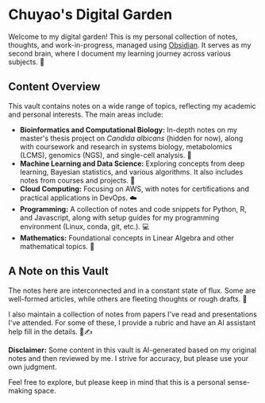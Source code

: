 # Chuyao's Digital Garden

Welcome to my digital garden! This is my personal collection of notes, thoughts, and work-in-progress, managed using [Obsidian](https://obsidian.md/). It serves as my second brain, where I document my learning journey across various subjects. 🧠

## Content Overview

This vault contains notes on a wide range of topics, reflecting my academic and personal interests. The main areas include:

*   **Bioinformatics and Computational Biology:** In-depth notes on my master's thesis project on *Candida albicans* (hidden for now), along with coursework and research in systems biology, metabolomics (LCMS), genomics (NGS), and single-cell analysis. 🧬
*   **Machine Learning and Data Science:** Exploring concepts from deep learning, Bayesian statistics, and various algorithms. It also includes notes from courses and projects. 🤖
*   **Cloud Computing:** Focusing on AWS, with notes for certifications and practical applications in DevOps. ☁️
*   **Programming:** A collection of notes and code snippets for Python, R, and Javascript, along with setup guides for my programming environment (Linux, conda, git, etc.). 💻
*   **Mathematics:** Foundational concepts in Linear Algebra and other mathematical topics. 🧮

## A Note on this Vault

The notes here are interconnected and in a constant state of flux. Some are well-formed articles, while others are fleeting thoughts or rough drafts. 📝

I also maintain a collection of notes from papers I've read and presentations I've attended. For some of these, I provide a rubric and have an AI assistant help fill in the details. 🤖✍️

**Disclaimer:** Some content in this vault is AI-generated based on my original notes and then reviewed by me. I strive for accuracy, but please use your own judgment.

Feel free to explore, but please keep in mind that this is a personal sense-making space.
